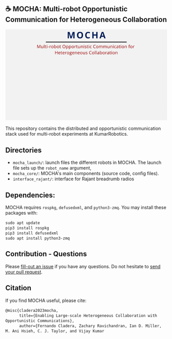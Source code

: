 ☕ MOCHA: Multi-robot Opportunistic Communication for Heterogeneous Collaboration
---------------------------------------------------------------------------------
![MOCHA gif](mocha.gif)

This repository contains the distributed and opportunistic communication stack used for multi-robot experiments at KumarRobotics.

## Directories

 - `mocha_launch/`: launch files the different robots in MOCHA. The launch file
   sets up the `robot_name` argument,
 - `mocha_core/`: MOCHA's main components (source code, config files).
 - `interface_rajant/`: interface for Rajant breadrumb radios

## Dependencies:

MOCHA requires `rospkg`, `defusedxml`, and `python3-zmq`. You may install these
packages with:

```
sudo apt update
pip3 install rospkg
pip3 install defusedxml
sudo apt install python3-zmq
```

## Contribution - Questions

Please [fill-out an issue](https://github.com/KumarRobotics/MOCHA/issues) if you have any questions.
Do not hesitate to [send your pull request](https://github.com/KumarRobotics/MOCHA/pulls).

## Citation

If you find MOCHA useful, please cite:

```
@misc{cladera2023mocha,
      title={Enabling Large-scale Heterogeneous Collaboration with Opportunistic Communications}, 
      author={Fernando Cladera, Zachary Ravichandran, Ian D. Miller, M. Ani Hsieh, C. J. Taylor, and Vijay Kumar
